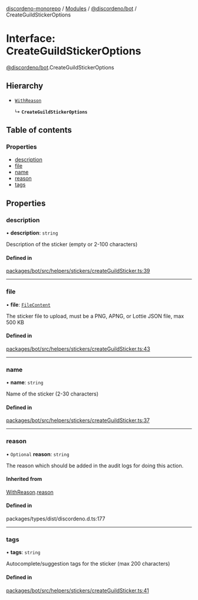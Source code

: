 [discordeno-monorepo](../README.md) / [Modules](../modules.md) / [@discordeno/bot](../modules/discordeno_bot.md) / CreateGuildStickerOptions

# Interface: CreateGuildStickerOptions

[@discordeno/bot](../modules/discordeno_bot.md).CreateGuildStickerOptions

## Hierarchy

- [`WithReason`](discordeno_bot.WithReason.md)

  ↳ **`CreateGuildStickerOptions`**

## Table of contents

### Properties

- [description](discordeno_bot.CreateGuildStickerOptions.md#description)
- [file](discordeno_bot.CreateGuildStickerOptions.md#file)
- [name](discordeno_bot.CreateGuildStickerOptions.md#name)
- [reason](discordeno_bot.CreateGuildStickerOptions.md#reason)
- [tags](discordeno_bot.CreateGuildStickerOptions.md#tags)

## Properties

### description

• **description**: `string`

Description of the sticker (empty or 2-100 characters)

#### Defined in

[packages/bot/src/helpers/stickers/createGuildSticker.ts:39](https://github.com/deepsarda/discordeno/blob/c6dc30bb/packages/bot/src/helpers/stickers/createGuildSticker.ts#L39)

---

### file

• **file**: [`FileContent`](discordeno_bot.FileContent.md)

The sticker file to upload, must be a PNG, APNG, or Lottie JSON file, max 500 KB

#### Defined in

[packages/bot/src/helpers/stickers/createGuildSticker.ts:43](https://github.com/deepsarda/discordeno/blob/c6dc30bb/packages/bot/src/helpers/stickers/createGuildSticker.ts#L43)

---

### name

• **name**: `string`

Name of the sticker (2-30 characters)

#### Defined in

[packages/bot/src/helpers/stickers/createGuildSticker.ts:37](https://github.com/deepsarda/discordeno/blob/c6dc30bb/packages/bot/src/helpers/stickers/createGuildSticker.ts#L37)

---

### reason

• `Optional` **reason**: `string`

The reason which should be added in the audit logs for doing this action.

#### Inherited from

[WithReason](discordeno_bot.WithReason.md).[reason](discordeno_bot.WithReason.md#reason)

#### Defined in

packages/types/dist/discordeno.d.ts:177

---

### tags

• **tags**: `string`

Autocomplete/suggestion tags for the sticker (max 200 characters)

#### Defined in

[packages/bot/src/helpers/stickers/createGuildSticker.ts:41](https://github.com/deepsarda/discordeno/blob/c6dc30bb/packages/bot/src/helpers/stickers/createGuildSticker.ts#L41)
